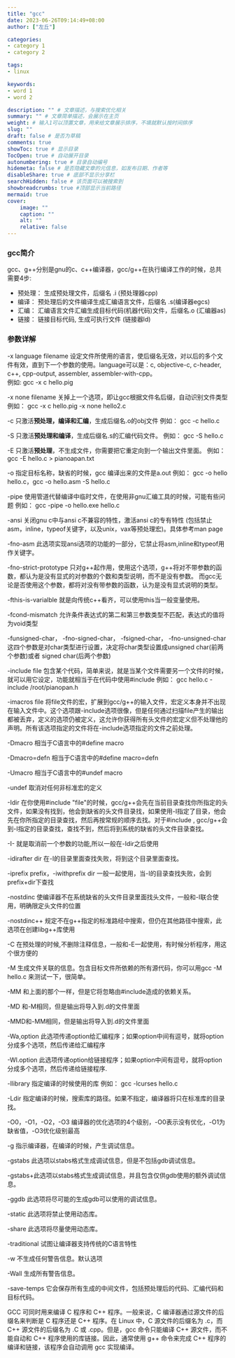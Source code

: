 ```yaml
---
title: "gcc"
date: 2023-06-26T09:14:49+08:00
author: ["左丘"]

categories:
- category 1
- category 2

tags:
- linux

keywords:
- word 1
- word 2

description: "" # 文章描述，与搜索优化相关
summary: "" # 文章简单描述，会展示在主页
weight: # 输入1可以顶置文章，用来给文章展示排序，不填就默认按时间排序
slug: ""
draft: false # 是否为草稿
comments: true
showToc: true # 显示目录
TocOpen: true # 自动展开目录
autonumbering: true # 目录自动编号
hidemeta: false # 是否隐藏文章的元信息，如发布日期、作者等
disableShare: true # 底部不显示分享栏
searchHidden: false # 该页面可以被搜索到
showbreadcrumbs: true #顶部显示当前路径
mermaid: true
cover:
    image: ""
    caption: ""
    alt: ""
    relative: false
---
```


### gcc简介  

gcc、g++分别是gnu的c、c++编译器，gcc/g++在执行编译工作的时候，总共需要4步:

- 预处理： 生成预处理文件，后缀名 .i (预处理器cpp)
- 编译： 预处理后的文件编译生成汇编语言文件，后缀名 .s(编译器egcs)
- 汇编： 汇编语言文件汇编生成目标代码(机器代码)文件，后缀名.o (汇编器as)
- 链接： 链接目标代码, 生成可执行文件 (链接器ld)

### 参数详解  

-x language filename 设定文件所使用的语言，使后缀名无效，对以后的多个文件有效，直到下一个参数的使用。language可以是：c, objective-c, c-header, c++, cpp-output, assembler, assembler-with-cpp。  
例如: gcc -x c hello.pig

-x none filename 关掉上一个选项，即让gcc根据文件名后缀，自动识别文件类型
例如： gcc -x c hello.pig -x none hello2.c

-c 只激活**预处理，编译和汇编**，生成后缀名.o的obj文件
例如： gcc -c hello.c

-S 只激活**预处理和编译**，生成后缀名.s的汇编代码文件。
例如： gcc -S hello.c

-E 只激活**预处理**，不生成文件，你需要把它重定向到一个输出文件里面。
例如： gcc -E hello.c > pianoapan.txt

-o 指定目标名称，缺省的时候，gcc 编译出来的文件是a.out
例如： gcc -o hello hello.c，gcc -o hello.asm -S hello.c

-pipe 使用管道代替编译中临时文件，在使用非gnu汇编工具的时候，可能有些问题
例如： gcc -pipe -o hello.exe hello.c

-ansi 关闭gnu c中与ansi c不兼容的特性，激活ansi c的专有特性
(包括禁止asm，inline，typeof关键字，以及unix，vax等预处理宏)。具体参考man page

-fno-asm 此选项实现ansi选项的功能的一部分，它禁止将asm,inline和typeof用作关键字。

-fno-strict-prototype 只对g++起作用，使用这个选项，g++将对不带参数的函数，都认为是没有显式的对参数的个数和类型说明，而不是没有参数。 而gcc无论是否使用这个参数，都将对没有带参数的函数，认为是没有显式说明的类型。

-fthis-is-varialble 就是向传统c++看齐，可以使用this当一般变量使用。

-fcond-mismatch 允许条件表达式的第二和第三参数类型不匹配，表达式的值将为void类型

-funsigned-char， -fno-signed-char， -fsigned-char， -fno-unsigned-char
这四个参数是对char类型进行设置，决定将char类型设置成unsigned char(前两个参数)或者 signed char(后两个参数)

-include file 包含某个代码，简单来说，就是当某个文件需要另一个文件的时候，就可以用它设定，功能就相当于在代码中使用#include<filename>
例如： gcc hello.c -include /root/pianopan.h

-imacros file 将file文件的宏，扩展到gcc/g++的输入文件，宏定义本身并不出现在输入文件中。这个选项跟-include选项很像，但是任何通过扫描file产生的输出都被丢弃，定义的选项仍被定义，这允许你获得所有头文件的宏定义但不处理他的声明。所有该选项指定的文件将在-include选项指定的文件之前处理。

-Dmacro 相当于C语言中的#define macro

-Dmacro=defn 相当于C语言中的#define macro=defn

-Umacro 相当于C语言中的#undef macro

-undef 取消对任何非标准宏的定义

-Idir 在你使用#include "file"的时候，gcc/g++会先在当前目录查找你所指定的头文件，如果没有找到，他会到缺省的头文件目录找，如果使用-I指定了目录，他会先在你所指定的目录查找，然后再按常规的顺序去找。对于#include <file>, gcc/g++会到-I指定的目录查找，查找不到，然后将到系统的缺省的头文件目录查找。

-I- 就是取消前一个参数的功能,所以一般在-Idir之后使用

-idirafter dir 在-I的目录里面查找失败，将到这个目录里面查找。

-iprefix prefix，-iwithprefix dir 一般一起使用，当-I的目录查找失败，会到prefix+dir下查找

-nostdinc 使编译器不在系统缺省的头文件目录里面找头文件，一般和-I联合使用，明确限定头文件的位置

-nostdinc++ 规定不在g++指定的标准路经中搜索，但仍在其他路径中搜索，此选项在创建libg++库使用

-C 在预处理的时候,不删除注释信息，一般和-E一起使用，有时候分析程序，用这个很方便的

-M 生成文件关联的信息。包含目标文件所依赖的所有源代码，你可以用gcc -M hello.c 来测试一下，很简单。

-MM 和上面的那个一样，但是它将忽略由#include<file>造成的依赖关系。

-MD 和-M相同，但是输出将导入到.d的文件里面

-MMD和-MM相同，但是输出将导入到.d的文件里面

-Wa,option 此选项传递option给汇编程序；如果option中间有逗号，就将option分成多个选项，然后传递给汇编程序

-Wl.option 此选项传递option给链接程序；如果option中间有逗号，就将option分成多个选项，然后传递给链接程序.

-llibrary 指定编译的时候使用的库 例如： gcc -lcurses hello.c

-Ldir 指定编译的时候，搜索库的路径。如果不指定，编译器将只在标准库的目录找。

-O0，-O1，-O2，-O3 编译器的优化选项的4个级别，-O0表示没有优化，-O1为缺省值，-O3优化级别最高

-g 指示编译器，在编译的时候，产生调试信息。

-gstabs 此选项以stabs格式生成调试信息，但是不包括gdb调试信息。

-gstabs+此选项以stabs格式生成调试信息，并且包含仅供gdb使用的额外调试信息。

-ggdb 此选项将尽可能的生成gdb可以使用的调试信息。

-static 此选项将禁止使用动态库。

-share 此选项将尽量使用动态库。

-traditional 试图让编译器支持传统的C语言特性

-w 不生成任何警告信息。默认选项

-Wall 生成所有警告信息。

-save-temps 它会保存所有生成的中间文件，包括预处理后的代码、汇编代码和目标代码。

GCC 可同时用来编译 C 程序和 C++ 程序。一般来说，C 编译器通过源文件的后缀名来判断是 C 程序还是 C++ 程序。在 Linux 中，C 源文件的后缀名为 .c，而 C++ 源文件的后缀名为 .C 或 .cpp。但是，gcc 命令只能编译 C++ 源文件，而不能自动和 C++ 程序使用的库链接。因此，通常使用 g++ 命令来完成 C++ 程序的编译和链接，该程序会自动调用 gcc 实现编译。